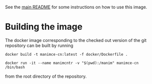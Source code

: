 See the [main README](https://github.com/ManimCommunity/manim/blob/main/README.md) for some instructions on how to use this image.

# Building the image

The docker image corresponding to the checked out version of the git repository
can be built by running

```
docker build -t manimce-cn:latest -f docker/Dockerfile .

docker run -it --name manimcntr -v "$(pwd):/manim" manimce-cn /bin/bash
```

from the root directory of the repository.
